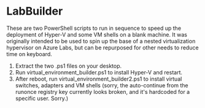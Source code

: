 # LabBuilder
These are two PowerShell scripts to run in sequence to speed up the deployment of Hyper-V and some VM shells on a blank machine. It was originally intended to be used to spin up the base of a nested virtualization hypervisor on Azure Labs, but can be repurposed for other needs to reduce time on keyboard.

1. Extract the two .ps1 files on your desktop.
2. Run virtual_environment_builder.ps1 to install Hyper-V and restart.
3. After reboot, run virtual_environment_builder2.ps1 to install virtual switches, adapters and VM shells (sorry, the auto-continue from the runonce registry key currently looks broken, and it's hardcoded for a specific user. Sorry.)
